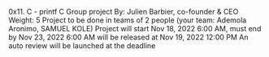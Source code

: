 0x11. C - printf
C
Group project
 By: Julien Barbier, co-founder & CEO
 Weight: 5
 Project to be done in teams of 2 people (your team: Ademola Aronimo, SAMUEL KOLE)
 Project will start Nov 18, 2022 6:00 AM, must end by Nov 23, 2022 6:00 AM
 will be released at Nov 19, 2022 12:00 PM
 An auto review will be launched at the deadline
